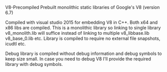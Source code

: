 V8-Precompiled
Prebuilt monolithic static libraries of Google's V8 (version 6.7)

Compiled with visual studio 2015 for embedding V8 in C++. Both x64 and x86 libs are compiled.
This is a monolithic library so linking to single library v8_monolith.lib will suffice instead of linking to multiple v8_libbase.lib v8_base_0.lib etc. Library is compiled to require no external file snapshots, icudtl etc.

Debug library is compiled without debug information and debug symbols to keep size small. In case you need to debug V8 I'll provide the required library with debug symbols.
